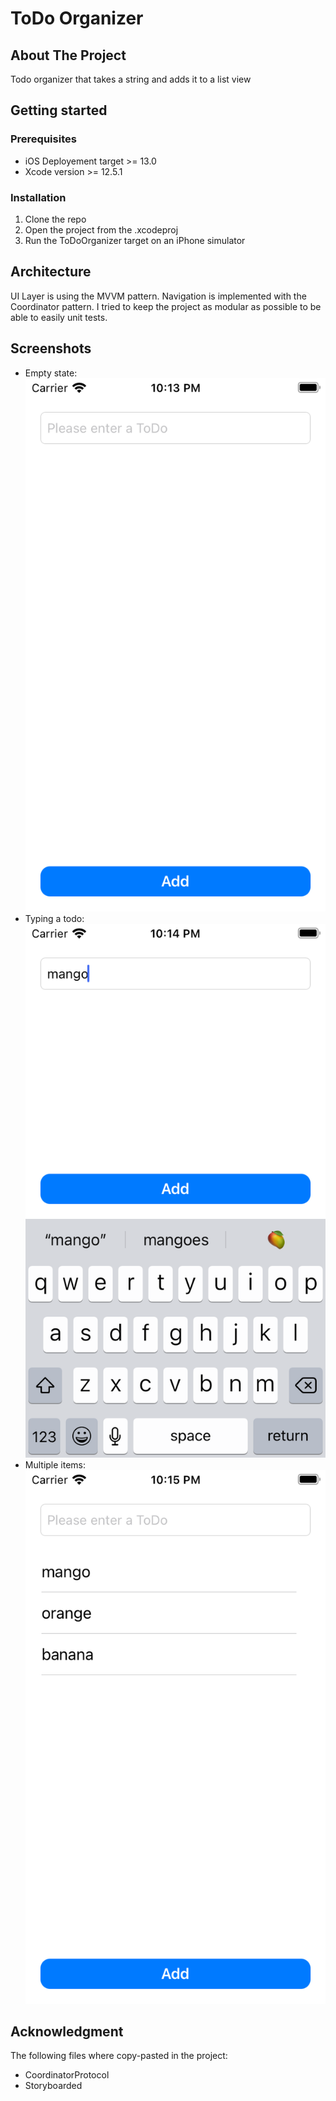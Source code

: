 # ToDo Organizer

## About The Project
Todo organizer that takes a string and adds it to a list view

## Getting started

### Prerequisites

* iOS Deployement target >= 13.0
* Xcode version >= 12.5.1

### Installation
1. Clone the repo
2. Open the project from the .xcodeproj
3. Run the ToDoOrganizer target on an iPhone simulator

## Architecture
UI Layer is using the MVVM pattern. Navigation is implemented with the Coordinator pattern. I tried to keep the project as modular as possible to be able to easily unit tests. 

## Screenshots
* Empty state: ![Screenshot](Screenshots/ScreenshotEmpty.png)
* Typing a todo: ![Screenshot](Screenshots/ScreenshotTyping.png)
* Multiple items: ![Screenshot](Screenshots/ScreenshotMultipleItems.png)

## Acknowledgment
The following files where copy-pasted in the project:
- CoordinatorProtocol
- Storyboarded
